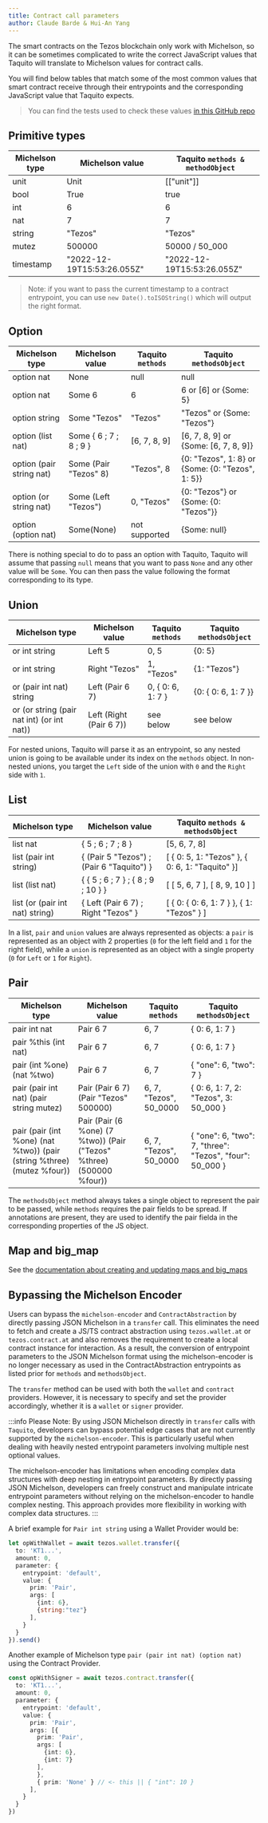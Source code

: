 ```yaml
---
title: Contract call parameters
author: Claude Barde & Hui-An Yang
---
```


The smart contracts on the Tezos blockchain only work with Michelson, so it can be sometimes complicated to write the correct JavaScript values that Taquito will translate to Michelson values for contract calls.

You will find below tables that match some of the most common values that smart contract receive through their entrypoints and the corresponding JavaScript value that Taquito expects.

> You can find the tests used to check these values [in this GitHub repo](https://github.com/claudebarde/taquito-contract-call-params)

## Primitive types

| Michelson type | Michelson value            | Taquito `methods & methodObject`|
| -------------- | -------------------------- | ------------------------------- |
| unit           | Unit                       | \[["unit"]]                     |
| bool           | True                       | true                            |
| int            | 6                          | 6                               |
| nat            | 7                          | 7                               |
| string         | "Tezos"                    | "Tezos"                         |
| mutez          | 500000                     | 50000 / 50_000                  |
| timestamp      | "2022-12-19T15:53:26.055Z" | "2022-12-19T15:53:26.055Z"      |

> Note: if you want to pass the current timestamp to a contract entrypoint, you can use `new Date().toISOString()` which will output the right format.

## Option

| Michelson type           | Michelson value        | Taquito `methods`   | Taquito `methodsObject`                          |
| ------------------------ | ---------------------- | ------------------- | ------------------------------------------------ |
| option nat               | None                   | null                | null                                             |
| option nat               | Some 6                 | 6                   | 6 or [6] or {Some: 5}                            |
| option string            | Some "Tezos"           | "Tezos"             | "Tezos" or {Some: "Tezos"}                       |
| option (list nat)        | Some { 6 ; 7 ; 8 ; 9 } | [6, 7, 8, 9]        | [6, 7, 8, 9] or {Some: [6, 7, 8, 9]}             |
| option (pair string nat) | Some (Pair "Tezos" 8)  | "Tezos", 8          | {0: "Tezos", 1: 8} or {Some: {0: "Tezos", 1: 5}} |
| option (or string nat)   | Some (Left "Tezos")    | 0, "Tezos"          | {0: "Tezos"} or {Some: {0: "Tezos"}}             |
| option (option nat)      | Some(None)             | not supported       | {Some: null}                                     |

There is nothing special to do to pass an option with Taquito, Taquito will assume that passing `null` means that you want to pass `None` and any other value will be `Some`. You can then pass the value following the format corresponding to its type.

## Union

| Michelson type                             | Michelson value         | Taquito `methods`         | Taquito `methodsObject` |
| ------------------------------------------ | ----------------------- | ------------------------- | ----------------------- |
| or int string                              | Left 5                  | 0, 5                      | {0: 5}                  |
| or int string                              | Right "Tezos"           | 1, "Tezos"                | {1: "Tezos"}            |
| or (pair int nat) string                   | Left (Pair 6 7)         | 0, { 0: 6, 1: 7 }         | {0: { 0: 6, 1: 7 }}     |
| or (or string (pair nat int) (or int nat)) | Left (Right (Pair 6 7)) | see below                 | see below               |

For nested unions, Taquito will parse it as an entrypoint, so any nested union is going to be available under its index on the `methods` object.
In non-nested unions, you target the `Left` side of the union with `0` and the `Right` side with `1`.

## List

| Michelson type                  | Michelson value                           | Taquito `methods & methodsObject`               |
| ------------------------------- | ----------------------------------------- | ----------------------------------------------- |
| list nat                        | { 5 ; 6 ; 7 ; 8 }                         | [5, 6, 7, 8]                                    |
| list (pair int string)          | { (Pair 5 "Tezos") ; (Pair 6 "Taquito") } | [ { 0: 5, 1: "Tezos" }, { 0: 6, 1: "Taquito" }] |
| list (list nat)                 | { { 5 ; 6 ; 7 } ; { 8 ; 9 ; 10 } }        | [ [ 5, 6, 7 ], [ 8, 9, 10 ] ]                   |
| list (or (pair int nat) string) | { Left (Pair 6 7) ; Right "Tezos" }       | [ { 0: { 0: 6, 1: 7 } }, { 1: "Tezos" } ]       |

In a list, `pair` and `union` values are always represented as objects: a `pair` is represented as an object with 2 properties (`0` for the left field and `1` for the right field), while a `union` is represented as an object with a single property (`0` for `Left` or `1` for `Right`).

## Pair

| Michelson type                                                         | Michelson value                                                      | Taquito `methods`      | Taquito `methodsObject`                                  |
| ---------------------------------------------------------------------- | -------------------------------------------------------------------- | ---------------------- | -------------------------------------------------------- |
| pair int nat                                                           | Pair 6 7                                                             | 6, 7                   | { 0: 6, 1: 7 }                                           |
| pair %this (int nat)                                                   | Pair 6 7                                                             | 6, 7                   | { 0: 6, 1: 7 }                                           |
| pair (int %one) (nat %two)                                             | Pair 6 7                                                             | 6, 7                   | { "one": 6, "two": 7 }                                   |
| pair (pair int nat) (pair string mutez)                                | Pair (Pair 6 7) (Pair "Tezos" 500000)                                | 6, 7, "Tezos", 50_0000 | { 0: 6, 1: 7, 2: "Tezos", 3: 50_000 }                    |
| pair (pair (int %one) (nat %two)) (pair (string %three) (mutez %four)) | Pair (Pair (6 %one) (7 %two)) (Pair ("Tezos" %three) (500000 %four)) | 6, 7, "Tezos", 50_0000 | { "one": 6, "two": 7, "three": "Tezos", "four": 50_000 } |

The `methodsObject` method always takes a single object to represent the pair to be passed, while `methods` requires the pair fields to be spread. If annotations are present, they are used to identify the pair fielda in the corresponding properties of the JS object.


## Map and big_map

See the [documentation about creating and updating maps and big_maps](https://tezostaquito.io/docs/michelsonmap/)

## Bypassing the Michelson Encoder
Users can bypass the `michelson-encoder` and `ContractAbstraction` by directly passing JSON Michelson in a `transfer` call. This eliminates the need to fetch and create a JS/TS contract abstraction using `tezos.wallet.at` or `tezos.contract.at` and also removes the requirement to create a local contract instance for interaction. As a result, the conversion of entrypoint parameters to the JSON Michelson format using the michelson-encoder is no longer necessary as used in the ContractAbstraction entrypoints as listed prior for `methods` and `methodsObject`.

The `transfer` method can be used with both the `wallet` and `contract` providers. However, it is necessary to specify and set the provider accordingly, whether it is a `wallet` or `signer` provider.

:::info
Please Note:
By using JSON Michelson directly in `transfer` calls with `Taquito`, developers can bypass potential edge cases that are not currently supported by the `michelson-encoder`. This is particularly useful when dealing with heavily nested entrypoint parameters involving multiple nest optional values.

The michelson-encoder has limitations when encoding complex data structures with deep nesting in entrypoint parameters. By directly passing JSON Michelson, developers can freely construct and manipulate intricate entrypoint parameters without relying on the michelson-encoder to handle complex nesting. This approach provides more flexibility in working with complex data structures.
:::

A brief example for `Pair int string` using a Wallet Provider would be:

```ts
let opWithWallet = await tezos.wallet.transfer({ 
  to: 'KT1...', 
  amount: 0, 
  parameter: { 
    entrypoint: 'default', 
    value: {
      prim: 'Pair',
      args: [
        {int: 6}, 
        {string:"tez"}
      ],
    }
  }
}).send()
```

Another example of Michelson type `pair (pair int nat) (option nat)` using the Contract Provider.

```ts
const opWithSigner = await tezos.contract.transfer({ 
  to: 'KT1...', 
  amount: 0, 
  parameter: { 
    entrypoint: 'default', 
    value: {
      prim: 'Pair',
      args: [{
        prim: 'Pair',
        args: [
          {int: 6},
          {int: 7}
        ],
        }, 
        { prim: 'None' } // <- this || { "int": 10 }
      ],
    }
  }
})
```

